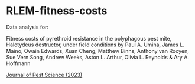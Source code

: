 # RLEM-fitness-costs

Data analysis for:

Fitness costs of pyrethroid resistance in the polyphagous pest mite, Halotydeus destructor, under field conditions by Paul A. Umina, James L. Maino, Owain Edwards, Xuan Cheng, Matthew Binns, Anthony van Rooyen, Sue Vern Song, Andrew Weeks, Aston L. Arthur, Olivia L. Reynolds & Ary A. Hoffmann

[Journal of Pest Science (2023)](https://link.springer.com/article/10.1007/s10340-023-01605-9)
